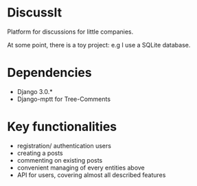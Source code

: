 # DiscussIt
Platform for discussions for little companies.

At some point, there is a toy project: e.g I use a SQLite database.

# Dependencies
- Django 3.0.*
- Django-mptt for Tree-Comments

# Key functionalities
- registration/ authentication users
- creating a posts
- commenting on existing posts
- convenient managing of every entities above
- API for users, covering almost all described features
